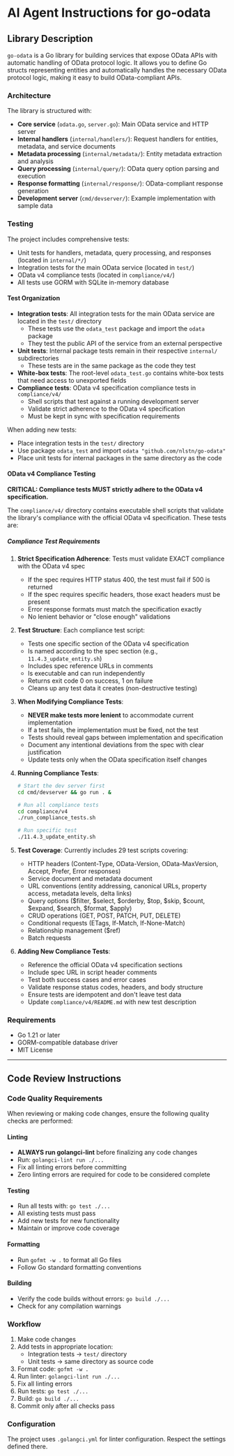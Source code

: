 # AI Agent Instructions for go-odata

## Library Description

`go-odata` is a Go library for building services that expose OData APIs with automatic handling of OData protocol logic. It allows you to define Go structs representing entities and automatically handles the necessary OData protocol logic, making it easy to build OData-compliant APIs.

### Architecture

The library is structured with:
- **Core service** (`odata.go`, `server.go`): Main OData service and HTTP server
- **Internal handlers** (`internal/handlers/`): Request handlers for entities, metadata, and service documents
- **Metadata processing** (`internal/metadata/`): Entity metadata extraction and analysis
- **Query processing** (`internal/query/`): OData query option parsing and execution
- **Response formatting** (`internal/response/`): OData-compliant response generation
- **Development server** (`cmd/devserver/`): Example implementation with sample data

### Testing

The project includes comprehensive tests:
- Unit tests for handlers, metadata, query processing, and responses (located in `internal/*/`)
- Integration tests for the main OData service (located in `test/`)
- OData v4 compliance tests (located in `compliance/v4/`)
- All tests use GORM with SQLite in-memory database

#### Test Organization

- **Integration tests**: All integration tests for the main OData service are located in the `test/` directory
  - These tests use the `odata_test` package and import the `odata` package
  - They test the public API of the service from an external perspective
- **Unit tests**: Internal package tests remain in their respective `internal/` subdirectories
  - These tests are in the same package as the code they test
- **White-box tests**: The root-level `odata_test.go` contains white-box tests that need access to unexported fields
- **Compliance tests**: OData v4 specification compliance tests in `compliance/v4/`
  - Shell scripts that test against a running development server
  - Validate strict adherence to the OData v4 specification
  - Must be kept in sync with specification requirements

When adding new tests:
- Place integration tests in the `test/` directory
- Use package `odata_test` and import `odata "github.com/nlstn/go-odata"`
- Place unit tests for internal packages in the same directory as the code

#### OData v4 Compliance Testing

**CRITICAL: Compliance tests MUST strictly adhere to the OData v4 specification.**

The `compliance/v4/` directory contains executable shell scripts that validate the library's compliance with the official OData v4 specification. These tests are:

##### Compliance Test Requirements

1. **Strict Specification Adherence**: Tests must validate EXACT compliance with the OData v4 spec
   - If the spec requires HTTP status 400, the test must fail if 500 is returned
   - If the spec requires specific headers, those exact headers must be present
   - Error response formats must match the specification exactly
   - No lenient behavior or "close enough" validations

2. **Test Structure**: Each compliance test script:
   - Tests one specific section of the OData v4 specification
   - Is named according to the spec section (e.g., `11.4.3_update_entity.sh`)
   - Includes spec reference URLs in comments
   - Is executable and can run independently
   - Returns exit code 0 on success, 1 on failure
   - Cleans up any test data it creates (non-destructive testing)

3. **When Modifying Compliance Tests**:
   - **NEVER make tests more lenient** to accommodate current implementation
   - If a test fails, the implementation must be fixed, not the test
   - Tests should reveal gaps between implementation and specification
   - Document any intentional deviations from the spec with clear justification
   - Update tests only when the OData specification itself changes

4. **Running Compliance Tests**:
   ```bash
   # Start the dev server first
   cd cmd/devserver && go run . &
   
   # Run all compliance tests
   cd compliance/v4
   ./run_compliance_tests.sh
   
   # Run specific test
   ./11.4.3_update_entity.sh
   ```

5. **Test Coverage**: Currently includes 29 test scripts covering:
   - HTTP headers (Content-Type, OData-Version, OData-MaxVersion, Accept, Prefer, Error responses)
   - Service document and metadata document
   - URL conventions (entity addressing, canonical URLs, property access, metadata levels, delta links)
   - Query options ($filter, $select, $orderby, $top, $skip, $count, $expand, $search, $format, $apply)
   - CRUD operations (GET, POST, PATCH, PUT, DELETE)
   - Conditional requests (ETags, If-Match, If-None-Match)
   - Relationship management ($ref)
   - Batch requests

6. **Adding New Compliance Tests**:
   - Reference the official OData v4 specification sections
   - Include spec URL in script header comments
   - Test both success cases and error cases
   - Validate response status codes, headers, and body structure
   - Ensure tests are idempotent and don't leave test data
   - Update `compliance/v4/README.md` with new test description

### Requirements

- Go 1.21 or later
- GORM-compatible database driver
- MIT License

---

## Code Review Instructions

### Code Quality Requirements

When reviewing or making code changes, ensure the following quality checks are performed:

#### Linting
- **ALWAYS run golangci-lint** before finalizing any code changes
- Run: `golangci-lint run ./...`
- Fix all linting errors before committing
- Zero linting errors are required for code to be considered complete

#### Testing
- Run all tests with: `go test ./...`
- All existing tests must pass
- Add new tests for new functionality
- Maintain or improve code coverage

#### Formatting
- Run `gofmt -w .` to format all Go files
- Follow Go standard formatting conventions

#### Building
- Verify the code builds without errors: `go build ./...`
- Check for any compilation warnings

### Workflow

1. Make code changes
2. Add tests in appropriate location:
   - Integration tests → `test/` directory
   - Unit tests → same directory as source code
3. Format code: `gofmt -w .`
4. Run linter: `golangci-lint run ./...`
5. Fix all linting errors
6. Run tests: `go test ./...`
7. Build: `go build ./...`
8. Commit only after all checks pass

### Configuration

The project uses `.golangci.yml` for linter configuration. Respect the settings defined there.
